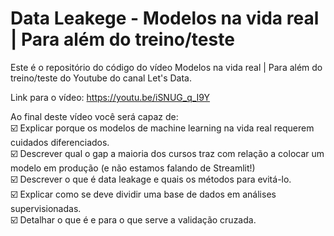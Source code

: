 # Data Leakege - Modelos na vida real | Para além do treino/teste

Este é o repositório do código do vídeo Modelos na vida real | Para além do treino/teste do Youtube do canal Let's Data.

Link para o vídeo: https://youtu.be/iSNUG_q_I9Y

Ao final deste vídeo você será capaz de:  
☑️ Explicar porque os modelos de machine learning na vida real requerem cuidados diferenciados.  
☑️ Descrever qual o gap a maioria dos cursos traz com relação a colocar um modelo em produção (e não estamos falando de Streamlit!)  
☑️ Descrever o que é data leakage e quais os métodos para evitá-lo.  
☑️ Explicar como se deve dividir uma base de dados em análises supervisionadas.  
☑️ Detalhar o que é e para o que serve a validação cruzada.  
